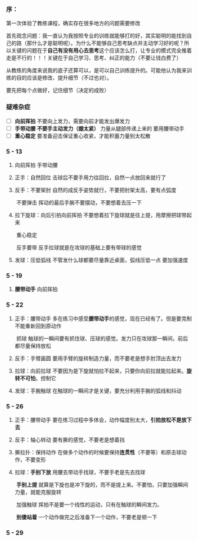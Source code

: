 ### 序：

第一次体验了教练课程，确实存在很多地方的问题需要修改

首先观念问题：我一直认为我按照专业的训练就能够打的好，其实聪明的能找到自己的路（那什么才是聪明呢）。为什么不能够自己思考缺点并主动学习好的呢？所以关键的问题在于**自己有没有用心去思考**这个应该怎么打，让专业的模式完全推着走是不行的！！！关键在于自己学习、思考、纠正的能力（不要让钱白费了）

从教练的角度来说我的底子还算可以，是可以自己训练提升的。可能他认为我来训练的目的应该是修改、提升细节（不过也对）。

要先把每个点做好，记住细节（决定的成败）

### 疑难杂症

- [ ] **向前挥拍** 不要向上发力，需要向前才能发出爆发力
- [ ] **手带动腰** **不要手主动发力（绷太紧）** 力量从腿部传递上来的 要用腰带动手
- [ ] **重心稳定** 要准备迎击保证重心收紧，才能积蓄力量别太松散

### 5 - 13

1. 向前挥拍 手带动腰

2. 正手：自然回位 击球后不要手用力往回拉，自然一点放回来就行了

3. 反手：不要架肘 自然的成反手姿势就行，不要把肘架太高，要有点弧度

   ​      不要弹击 挥动的最后手腕不要摆动，不要想着去压一下

4. 拉下旋球：向后引拍向前挥拍 不要想着拉下旋球就是往上提，用摩擦把球带起来

   ​         重心稳定

   ​         反手要带 反手拉球就是在攻球的基础上要有带球的感觉

5. 发球：压低弧线 不管发什么球都要尽量靠近桌面，弧线压低一点 要加强速度



### 5 - 19

1. **腰带动手** 向前挥拍



### 5 - 22

1. 正手：腰带动手 多在练习中感受**腰带动手**的感觉，现在已经有了。但是要克制不能重新回到原动作

   ​      抓球 触球的一瞬间要有抓住球、压球的感觉。发力只在攻球那一瞬间，前后都尽量保持放松

2. 反手：手臂画圆 要用手臂的旋转制造力量，而不要老是想手肘顶出去发力

3. 拉球：向前拉球 不要因为是下旋就怕拉不起来，只要你向前拉就能拉起来。**旋转不可怕**，控制它

4. 发球：手腕触球 在触球的一瞬间才是关键，要充分利用手腕的弧线和抖动



### 5 - 26

1. 正手：腰带动手 要在练习过程中多体会，动作幅度别太大，**引拍放松不是放下去**

2. 反手：轴心转动 要有撕的感觉，不要老是想着挡

3. 撕拉扑：保持动作 在做多个动作的时候要保持**连贯性**（不要等）和原击球动作，不要变形

4. 拉球：**手别下放** 用腰去带动手找球，不要手老是先去找球

   ​     **手别上提** 就算是下旋也是冲下旋的，而不是提上来。不要怕，只要加强瞬间力量，就能克服旋转

   ​     加强触球 挥拍不是要一个线性的运动，只有在触球的瞬间发力。

   ​     **别傻站着** 一个动作做完之后准备下一个动作，不要老是顿一下



### 5 - 29

